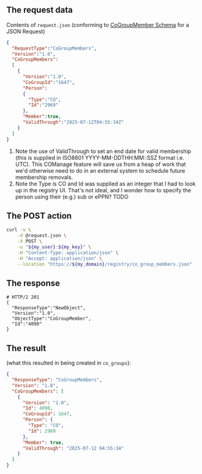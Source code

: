 ## The request data

Contents of `request.json` (conforming to [CoGroupMember Schema](https://spaces.at.internet2.edu/display/COmanage/CoGroupMember+Schema) for a JSON Request)

```json
{
  "RequestType":"CoGroupMembers",
  "Version":"1.0",
  "CoGroupMembers":
  [
    {
      "Version":"1.0",
      "CoGroupId":"1647",
      "Person":
      {
        "Type":"CO",
        "Id":"2969"
      },
      "Member":true,
      "ValidThrough":"2025-07-12T04:55:34Z"
    }
  ]
}
```

1. Note the use of ValidThrough to set an end date for valid membership (this is
   supplied in ISO8601 YYYY-MM-DDTHH:MM::SSZ format i.e. UTC). This COManage
   feature will save us from a heap of work that we'd otherwise need to do in
   an external system to schedule future membership removals.
1. Note the Type is CO and Id was supplied as an integer that I had to look up
   in the registry UI. That's not ideal, and I wonder how to specify the person
   using their (e.g.) sub or ePPN? TODO

## The POST action

```bash
curl -v \
    -d @request.json \
    -X POST \
    -u "${my_user}:${my_key}" \
    -H "Content-Type: application/json" \
    -H "Accept: application/json" \
    --location "https://${my_domain}/registry/co_group_members.json"
```

## The response

```
# HTTP/2 201
{
  "ResponseType":"NewObject",
  "Version":"1.0",
  "ObjectType":"CoGroupMember",
  "Id":"4090"
}
```

## The result

(what this resulted in being created in `co_groups`):

```json
{
  "ResponseType": "CoGroupMembers",
  "Version": "1.0",
  "CoGroupMembers": [
    {
      "Version": "1.0",
      "Id": 4090,
      "CoGroupId": 1647,
      "Person": {
        "Type": "CO",
        "Id": 2969
      },
      "Member": true,
      "ValidThrough": "2025-07-12 04:55:34"
    }
  ]
}
```
